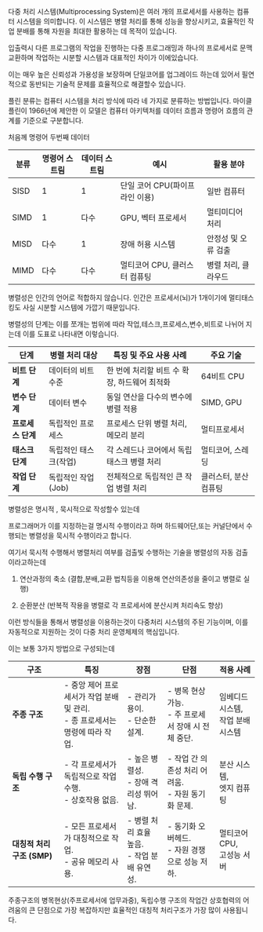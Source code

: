다중 처리 시스템(Multiprocessing System)은 여러 개의 프로세서를 사용하는 컴퓨터 시스템을 의미합니다. 이 시스템은 병렬 처리를 통해 성능을 향상시키고, 효율적인 작업 분배를 통해 자원을 최대한 활용하는 데 목적이 있습니다.

입출력시 다른 프로그램의 작업을 진행하는 다중 프로그래밍과 하나의 프로세서로 문맥교환하며 작업하는 시분할 시스템과 대표적인 차이가 이에있습니다.

이는 매우 높은 신뢰성과 가용성을 보장하며 단일코어를 업그레이드 하는데 있어서 필연적으로 동반되는 기술적 문제를 효율적으로 해결할수 있습니다.



플린 분류는 컴퓨터 시스템을 처리 방식에 따라 네 가지로 분류하는 방법입니다. 마이클 플린이 1966년에 제안한 이 모델은 컴퓨터 아키텍처를 데이터 흐름과 명령어 흐름의 관계를 기준으로 구분합니다.


처음께 명령어 두번째 데이터

| 분류   | 명령어 스트림 | 데이터 스트림 | 예시                  | 활용 분야       |
| ---- | ------- | ------- | ------------------- | ----------- |
| SISD | 1       | 1       | 단일 코어 CPU(파이프라인 이용) | 일반 컴퓨터      |
| SIMD | 1       | 다수      | GPU, 벡터 프로세서        | 멀티미디어 처리    |
| MISD | 다수      | 1       | 장애 허용 시스템           | 안정성 및 오류 검출 |
| MIMD | 다수      | 다수      | 멀티코어 CPU, 클러스터 컴퓨팅  | 병렬 처리, 클라우드 |

병렬성은 인간의 언어로 적합하지 않습니다. 인간은 프로세서(뇌)가 1개이기에 멀티태스킹도 사실 시분할 시스템에 가깝기 때문입니다.

병렬성의 단계는 이를 쪼개는 범위에 따라
작업,테스크,프로세스,변수,비트로 나뉘어 지는데 이를 도표로 나타내면 이렇습니다.

|단계|병렬 처리 대상|특징 및 주요 사용 사례|주요 기술|
|---|---|---|---|
|**비트 단계**|데이터의 비트 수준|한 번에 처리할 비트 수 확장, 하드웨어 최적화|64비트 CPU|
|**변수 단계**|데이터 변수|동일 연산을 다수의 변수에 병렬 적용|SIMD, GPU|
|**프로세스 단계**|독립적인 프로세스|프로세스 단위 병렬 처리, 메모리 분리|멀티프로세서|
|**태스크 단계**|독립적인 태스크(작업)|각 스레드나 코어에서 독립 태스크 병렬 처리|멀티코어, 스레딩|
|**작업 단계**|독립적인 작업(Job)|전체적으로 독립적인 큰 작업 병렬 처리|클러스터, 분산 컴퓨팅|

병렬성은 명시적 , 묵시적으로 작성할수 있는데

프로그래머가 이를 지정하는걸 명시적 수행이라고 하며
하드웨어단,또는 커널단에서 수행되는 병렬성을 묵시적 수행이라고 합니다.

여기서 묵시적 수행해서 병렬처리 여부를 검출빛 수행하는 기술을 병렬성의 자동 검출 이라고하는데 

1. 연산과정의 축소 (결합,분배,교환 법칙등을 이용해 연산의존성을 줄이고 병렬로 실행)

2. 순환분산 (반복적 작용을 병렬로 각 프로세서에 분산시켜 처리속도 향상)

이런 방식들을 통해서 병렬성을 이용하는것이 다중처리 시스템의 주된 기능이며, 이를 자동적으로 지원하는 것이 다중 처리 운영체제의 핵심입니다.

이는 보통 3가지 방법으로 구성되는데

| **구조**              | **특징**                                              | **장점**                           | **단점**                                | **적용 사례**                |
| ------------------- | --------------------------------------------------- | -------------------------------- | ------------------------------------- | ------------------------ |
| **주종 구조**           | - 중앙 제어 프로세서가 작업 분배 및 관리.  <br>- 종 프로세서는 명령에 따라 작업. | - 관리가 용이.  <br>- 단순한 설계.         | - 병목 현상 가능.  <br>- 주 프로세서 장애 시 전체 중단. | 임베디드 시스템,  <br>작업 분배 시스템 |
| **독립 수행 구조**        | - 각 프로세서가 독립적으로 작업 수행.  <br>- 상호작용 없음.              | - 높은 병렬성.  <br>- 장애 격리성 뛰어남.     | - 작업 간 의존성 처리 어려움.  <br>- 자원 동기화 문제.  | 분산 시스템,  <br>엣지 컴퓨팅      |
| **대칭적 처리 구조 (SMP)** | - 모든 프로세서가 대칭적으로 작업.  <br>- 공유 메모리 사용.              | - 병렬 처리 효율 높음.  <br>- 작업 분배 유연성. | - 동기화 오버헤드.  <br>- 자원 경쟁으로 성능 저하.     | 멀티코어 CPU,  <br>고성능 서버    |

주종구조의 병목현상(주프로세서에 업무과중), 독립수행 구조의 작업간 상호협력의 어려움의 큰 단점으로 가장 복잡하지만 효율적인 대칭적 처리구조가 가장 많이 사용됩니다.
